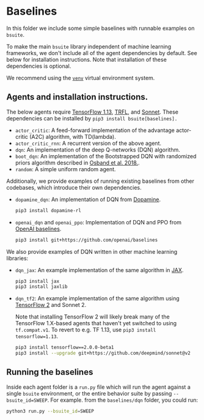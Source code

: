 # Baselines

In this folder we include some simple baselines with runnable examples on
`bsuite`.

To make the main `bsuite` library independent of machine learning frameworks, we
don't include all of the agent dependencies by default. See below for
installation instructions. Note that installation of these dependencies is
optional.

We recommend using the [`venv`](https://docs.python.org/3/library/venv.html)
virtual environment system.

## Agents and installation instructions.

The below agents require [TensorFlow 1.13](https://www.tensorflow.org),
[TRFL](https://github.com/deepmind/trfl), and [Sonnet](https://github.com/deepmind/sonnet).
These dependencies can be installed by `pip3 install bsuite[baselines].`

*   `actor_critic`: A feed-forward implementation of the advantage actor-critic
    (A2C) algorithm, with TD(lambda).
*   `actor_critic_rnn`: A recurrent version of the above agent.
*   `dqn`: An implementation of the deep Q-networks (DQN) algorithm.
*   `boot_dqn`: An implementation of the Bootstrapped DQN with randomized priors
    algorithm described in
    [Osband et al. 2018.](https://arxiv.org/abs/1806.03335).
*   `random`: A simple uniform random agent.

Additionally, we provide examples of running existing baselines from other
codebases, which introduce their own dependencies.

*   `dopamine_dqn`: An implementation of DQN from
    [Dopamine](https://github.com/google/dopamine).

    ```bash
    pip3 install dopamine-rl
    ```

*   `openai_dqn` and `openai_ppo`: Implementation of DQN and PPO from
    [OpenAI baselines](https://github.com/openai/baselines).

    ```bash
    pip3 install git+https://github.com/openai/baselines
    ```

We also provide examples of DQN written in other machine learning libraries:

*   `dqn_jax`: An example implementation of the same algorithm in
    [JAX](https://github.com/google/jax).

    ```bash
    pip3 install jax
    pip3 install jaxlib
    ```

*   `dqn_tf2`: An example implementation of the same algorithm using
    [TensorFlow 2](https://www.tensorflow.org/beta) and Sonnet 2.

    Note that installing TensorFlow 2 will likely break many of the TensorFlow
    1.X-based agents that haven't yet switched to using `tf.compat.v1`. To
    revert to e.g. TF 1.13, use `pip3 install tensorflow=1.13`.

    ```bash
    pip3 install tensorflow==2.0.0-beta1
    pip3 install --upgrade git+https://github.com/deepmind/sonnet@v2
    ```

## Running the baselines

Inside each agent folder is a `run.py` file which will run the agent against a
single `bsuite` environment, or the entire behavior suite by passing
`--bsuite_id=SWEEP`. For example. from the `baselines/dqn` folder, you could
run:

```bash
python3 run.py --bsuite_id=SWEEP
```
